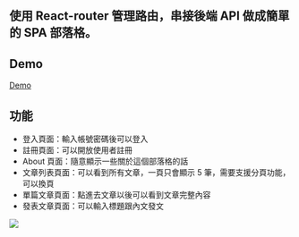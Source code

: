 ## 使用 React-router 管理路由，串接後端 API 做成簡單的 SPA 部落格。

## Demo

[Demo](https://ruofanwei.github.io/spa-blog/#/)

## 功能

- 登入頁面：輸入帳號密碼後可以登入
- 註冊頁面：可以開放使用者註冊
- About 頁面：隨意顯示一些關於這個部落格的話
- 文章列表頁面：可以看到所有文章，一頁只會顯示 5 筆，需要支援分頁功能，可以換頁
- 單篇文章頁面：點進去文章以後可以看到文章完整內容
- 發表文章頁面：可以輸入標題跟內文發文

![](https://s4.aconvert.com/convert/p3r68-cdx67/tfasm-98t5m.gif)
